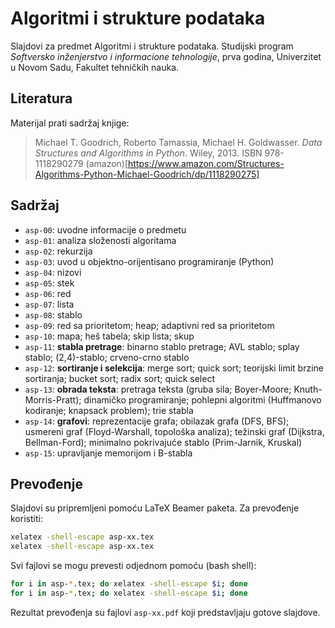 # Algoritmi i strukture podataka

Slajdovi za predmet Algoritmi i strukture podataka. Studijski program
*Softversko inženjerstvo i informacione tehnologije*, prva godina, Univerzitet 
u Novom Sadu, Fakultet tehničkih nauka.

## Literatura

Materijal prati sadržaj knjige:

> Michael T. Goodrich, Roberto Tamassia, Michael H. Goldwasser. 
> *Data Structures and Algorithms in Python*. Wiley, 2013. ISBN 978-1118290279
> (amazon)[https://www.amazon.com/Structures-Algorithms-Python-Michael-Goodrich/dp/1118290275]


## Sadržaj

* `asp-00`: uvodne informacije o predmetu
* `asp-01`: analiza složenosti algoritama
* `asp-02`: rekurzija
* `asp-03`: uvod u objektno-orijentisano programiranje (Python)
* `asp-04`: nizovi
* `asp-05`: stek
* `asp-06`: red
* `asp-07`: lista
* `asp-08`: stablo
* `asp-09`: red sa prioritetom; heap; adaptivni red sa prioritetom
* `asp-10`: mapa; heš tabela; skip lista; skup
* `asp-11`: **stabla pretrage**: binarno stablo pretrage; AVL stablo; splay stablo; (2,4)-stablo; crveno-crno stablo
* `asp-12`: **sortiranje i selekcija**: merge sort; quick sort; teorijski limit brzine sortiranja; bucket sort; radix sort; quick select
* `asp-13`: **obrada teksta**: pretraga teksta (gruba sila; Boyer-Moore; Knuth-Morris-Pratt); dinamičko programiranje; pohlepni algoritmi (Huffmanovo kodiranje; knapsack problem); trie stabla
* `asp-14`: **grafovi**: reprezentacije grafa; obilazak grafa (DFS, BFS); usmereni graf (Floyd-Warshall, topološka analiza); težinski graf (Dijkstra, Bellman-Ford); minimalno pokrivajuće stablo (Prim-Jarnik, Kruskal)
* `asp-15`: upravljanje memorijom i B-stabla


## Prevođenje

Slajdovi su pripremljeni pomoću LaTeX Beamer paketa. Za prevođenje koristiti:
```bash
xelatex -shell-escape asp-xx.tex
xelatex -shell-escape asp-xx.tex
```

Svi fajlovi se mogu prevesti odjednom pomoću (bash shell):
```bash
for i in asp-*.tex; do xelatex -shell-escape $i; done
for i in asp-*.tex; do xelatex -shell-escape $i; done
```

Rezultat prevođenja su fajlovi `asp-xx.pdf` koji predstavljaju gotove slajdove.

